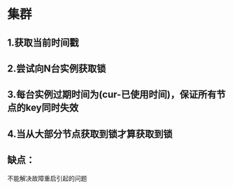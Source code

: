 集群
===

1.获取当前时间戳
---

2.尝试向N台实例获取锁
---

3.每台实例过期时间为(cur-已使用时间)，保证所有节点的key同时失效
---


4.当从大部分节点获取到锁才算获取到锁
---


缺点：
---
不能解决故障重启引起的问题
